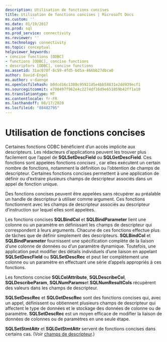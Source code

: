 ```yaml
---
description: Utilisation de fonctions concises
title: Utilisation de fonctions concises | Microsoft Docs
ms.custom: ''
ms.date: 01/19/2017
ms.prod: sql
ms.prod_service: connectivity
ms.reviewer: ''
ms.technology: connectivity
ms.topic: conceptual
helpviewer_keywords:
- concise functions [ODBC]
- functions [ODBC], concise functions
- descriptors [ODBC], concise functions
ms.assetid: 31ac070f-8c59-4fd5-bd5a-466bb27dbca0
author: David-Engel
ms.author: v-daenge
ms.openlocfilehash: b0dcd16c1380c95921d5e4bb58831e2dd939ecf1
ms.sourcegitcommit: e700497f962e4c2274df16d9e651059b42ff1a10
ms.translationtype: MT
ms.contentlocale: fr-FR
ms.lasthandoff: 08/17/2020
ms.locfileid: "88482795"
---
```

# <a name="using-concise-functions"></a>Utilisation de fonctions concises
Certaines fonctions ODBC bénéficient d’un accès implicite aux descripteurs. Les rédacteurs d’applications peuvent les trouver plus facilement que l’appel de **SQLSetDescField** ou **SQLGetDescField**. Ces fonctions sont appelées fonctions *concises* , car elles exécutent un certain nombre de fonctions, notamment la définition ou l’obtention de champs de descripteur. Certaines fonctions concises permettent à une application de définir ou d’extraire plusieurs champs de descripteur associés dans un appel de fonction unique.  
  
 Des fonctions concises peuvent être appelées sans récupérer au préalable un handle de descripteur à utiliser comme argument. Ces fonctions fonctionnent avec les champs de descripteur associés au descripteur d’instruction sur lequel elles sont appelées.  
  
 Les fonctions concises **SQLBindCol** et **SQLBindParameter** lient une colonne ou un paramètre en définissant les champs de descripteur qui correspondent à leurs arguments. Chacune de ces fonctions effectue plus de tâches que de définir simplement des descripteurs. **SQLBindCol** et **SQLBindParameter** fournissent une spécification complète de la liaison d’une colonne de données ou d’un paramètre dynamique. Toutefois, une application peut modifier des détails individuels d’une liaison en appelant **SQLSetDescField** ou **SQLSetDescRec** et peut lier complètement une colonne ou un paramètre en effectuant une série d’appels appropriés à ces fonctions.  
  
 Les fonctions concise **SQLColAttribute**, **SQLDescribeCol**, **SQLDescribeParam**, **SQLNumParams**et **SQLNumResultCols** récupèrent des valeurs dans les champs de descripteur.  
  
 **SQLSetDescRec** et **SQLGetDescRec** sont des fonctions concises qui, avec un appel, définissent ou obtiennent plusieurs champs de descripteur qui affectent le type de données et le stockage des données de colonne ou de paramètre. **SQLSetDescRec** est un moyen efficace de modifier la liaison de données de colonnes ou de paramètres en une seule étape.  
  
 **SQLSetStmtAttr** et **SQLGetStmtAttr** servent de fonctions concises dans certains cas. (Voir [champs de descripteur](../../../odbc/reference/develop-app/descriptor-fields.md).)
